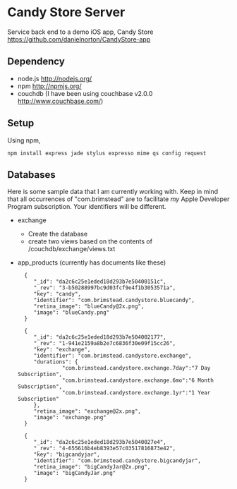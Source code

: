Candy Store Server
===========

Service back end to a demo iOS app, Candy Store <https://github.com/danielnorton/CandyStore-app>

Dependency
------------

- node.js <http://nodejs.org/>
- npm <http://npmjs.org/>
- couchdb (I have been using couchbase v2.0.0 <http://www.couchbase.com/>)

Setup
------------
Using npm,


    npm install express jade stylus expresso mime qs config request


Databases
------------
Here is some sample data that I am currently working with. Keep in mind that all occurrences of "com.brimstead" are to facilitate _my_ Apple Developer Program subscription. Your identifiers will be different.

- exchange
	- Create the database
	- create two views based on the contents of /couchdb/exchange/views.txt
	
- app_products (currently has documents like these)

		{
		   "_id": "da2c6c25e1eded18d293b7e50400151c",
		   "_rev": "3-b50288997bc9d03fcf9e4f1b3053571a",
		   "key": "candy",
		   "identifier": "com.brimstead.candystore.bluecandy",
		   "retina_image": "blueCandy@2x.png",
		   "image": "blueCandy.png"
		}
		
		{
		   "_id": "da2c6c25e1eded18d293b7e504002177",
		   "_rev": "1-941e2159a8b2e7c6836f30e09f15cc26",
		   "key": "exchange",
		   "identifier": "com.brimstead.candystore.exchange",
		   "durations": {
					"com.brimstead.candystore.exchange.7day":"7 Day Subscription",
					"com.brimstead.candystore.exchange.6mo":"6 Month Subscription",
					"com.brimstead.candystore.exchange.1yr":"1 Year Subscription"
		   },
		   "retina_image": "exchange@2x.png",
		   "image": "exchange.png"
		}
		
		{
		   "_id": "da2c6c25e1eded18d293b7e5040027e4",
		   "_rev": "4-655616b4eb8393e57c03517816873e42",
		   "key": "bigcandyjar",
		   "identifier": "com.brimstead.candystore.bigcandyjar",
		   "retina_image": "bigCandyJar@2x.png",
		   "image": "bigCandyJar.png"
		}